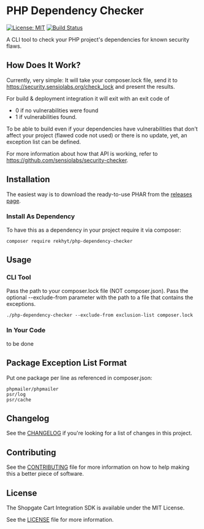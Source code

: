 # PHP Dependency Checker
[![License: MIT](https://img.shields.io/badge/License-MIT-yellow.svg)](https://opensource.org/licenses/MIT)
[![Build Status](https://travis-ci.org/Rekhyt/php-dependency-checker.svg?branch=master)](https://travis-ci.org/Rekhyt/php-dependency-checker)

A CLI tool to check your PHP project's dependencies for known security flaws.

## How Does It Work?
Currently, very simple: It will take your composer.lock file, send it to https://security.sensiolabs.org/check_lock
and present the results.

For build & deployment integration it will exit with an exit code of
* 0 if no vulnerabilities were found
* 1 if vulnerabilities found.

To be able to build even if your dependencies have vulnerabilities that don't affect your project (flawed code not used)
or there is no update, yet, an exception list can be defined.

For more information about how that API is working, refer to
https://github.com/sensiolabs/security-checker.

## Installation
The easiest way is to download the ready-to-use PHAR from the
[releases page](https://github.com/Rekhyt/php-dependency-checker/releases).

### Install As Dependency
To have this as a dependency in your project require it via composer:

    composer require rekhyt/php-dependency-checker

## Usage
### CLI Tool
Pass the path to your composer.lock file (NOT composer.json). Pass the optional --exclude-from parameter with the path
to a file that contains the exceptions.

    ./php-dependency-checker --exclude-from exclusion-list composer.lock

### In Your Code
to be done

## Package Exception List Format
Put one package per line as referenced in composer.json:

    phpmailer/phpmailer
    psr/log
    psr/cache

## Changelog
See the [CHANGELOG](CHANGELOG.md) if you're looking for a list of changes in this project.

## Contributing
See the [CONTRIBUTING](CONTRIBUTING.md) file for more information on how to help making this a better piece of software.

## License
The Shopgate Cart Integration SDK is available under the MIT License.

See the [LICENSE](LICENSE) file for more information.
